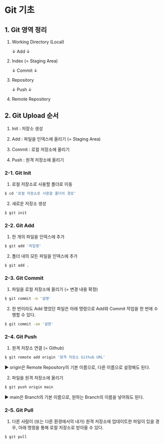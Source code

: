 # Git 기초


## 1. Git 영역 정리

1. Working Directory (Local)

   ↓ Add ↓

2. Index (= Staging Area)

   ↓ Commit ↓

3. Repository

   ↓ Push ↓

4. Remote Repository


## 2. Git Upload 순서

1. Init : 저장소 생성

2. Add : 파일을 인덱스에 올리기 (= Staging Area)

3. Commit : 로컬 저장소에 올리기

4. Push : 원격 저장소에 올리기


### 2-1. Git Init

1. 로컬 저장소로 사용할 폴더로 이동

```bash
$ cd '로컬 저장소로 사용할 폴더의 경로'
```

2. 새로운 저장소 생성

```bash
$ git init
```


### 2-2. Git Add

1. 한 개의 파일을 인덱스에 추가

```bash
$ git add '파일명'
```

2. 폴더 내의 모든 파일을 인덱스에 추가

```bash
$ git add .
```


### 2-3. Git Commit

1. 파일을 로컬 저장소에 올리기 (= 변경 내용 확정)

```bash
$ git commit -m '설명'
```

2. 한 번이라도 Add 했었던 파일은 아래 명령으로 Add와 Commit 작업을 한 번에 수행할 수 있다.

```bash
$ git commit -am '설명'
```


### 2-4. Git Push

1. 원격 저장소 연결 (= Github)

```bash
$ git remote add origin '원격 저장소 Github URL'
```

▶ origin은 Remote Repository의 기본 이름으로, 다른 이름으로 설정해도 된다.

2. 파일을 원격 저장소에 올리기

```bash
$ git push origin main
```

▶ main은 Branch의 기본 이름으로, 원하는 Branch의 이름을 넣어줘도 된다.


### 2-5. Git Pull

1. 다른 사람이 (또는 다른 환경에서의 내가) 원격 저장소에 업데이트한 파일이 있을 경우, 아래 명령을 통해 로컬 저장소로 받아올 수 있다.

```bash
$ git pull
```
